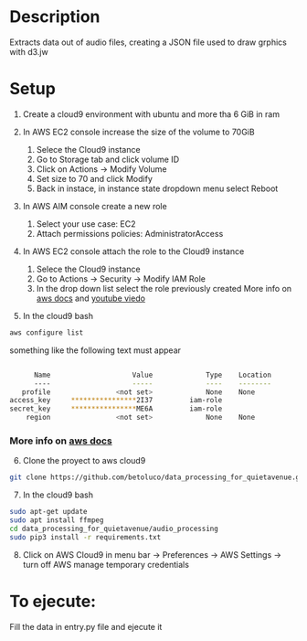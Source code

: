 # Description
Extracts data out of audio files, creating a JSON file used to draw
grphics with d3.jw

# Setup

1. Create a cloud9 environment with ubuntu and more tha 6 GiB in ram
2. In AWS EC2 console increase the size of the volume to 70GiB
   1. Selece the Cloud9 instance
   2. Go to Storage tab and click volume ID
   3. Click on Actions -> Modify Volume
   4. Set size to 70 and click Modify
   5. Back in instace, in instance state dropdown menu select Reboot

3. In AWS AIM console create a new role 
   1. Select your use case: EC2
   2. Attach permissions policies: AdministratorAccess

4. In AWS EC2 console attach the role to the Cloud9 instance
   1. Selece the Cloud9 instance
   2. Go to Actions -> Security -> Modify IAM Role
   3. In the drop down list select the role previously created
More info on [aws docs](https://docs.aws.amazon.com/cloud9/latest/user-guide/credentials.html#credentials-temporary-attach-console) and [youtube viedo](https://www.youtube.com/watch?v=C4AyfV3Z3xs)

5. In the cloud9 bash
```bash
aws configure list
```
something like the following text must appear
```bash

      Name                    Value             Type    Location
      ----                    -----             ----    --------
   profile                <not set>             None    None
access_key     ****************2I37         iam-role    
secret_key     ****************ME6A         iam-role    
    region                <not set>             None    None
```
### More info on [aws docs](https://aws.amazon.com/premiumsupport/knowledge-center/access-key-does-not-exist)


6. Clone the proyect to aws cloud9
```bash
git clone https://github.com/betoluco/data_processing_for_quietavenue.git
```

7. In the cloud9 bash
```bash
sudo apt-get update
sudo apt install ffmpeg
cd data_processing_for_quietavenue/audio_processing
sudo pip3 install -r requirements.txt
```

8. Click on AWS Cloud9 in menu bar -> Preferences -> AWS Settings -> turn off AWS manage temporary credentials



# To ejecute:

Fill the data in entry.py file and ejecute it
